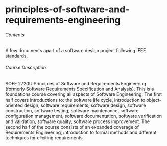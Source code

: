 # principles-of-software-and-requirements-engineering

###### Contents
A few documents apart of a software design project following IEEE standards.

###### Course Description
SOFE 2720U Principles of Software and Requirements Engineering (formerly Software Requirements Specification and Analysis). This is a foundations course covering all aspects of Software Engineering. The first half covers introductions to: the software life cycle, introduction to object-oriented design, software requirements, software design, software construction, software testing, software maintenance, software configuration management, software documentation, software verification and validation, software quality, software process improvement. The second half of the course consists of an expanded coverage of Requirements Engineering, introduction to formal methods and different techniques for eliciting requirements.
